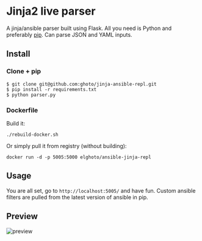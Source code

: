 # Jinja2 live parser

A jinja/ansible parser built using Flask.
All you need is Python and preferably [pip](https://pypi.python.org/pypi/pip). Can parse JSON and YAML inputs.


## Install

### Clone + pip

    $ git clone git@github.com:ghoto/jinja-ansible-repl.git
    $ pip install -r requirements.txt
    $ python parser.py

### Dockerfile

Build it:

    ./rebuild-docker.sh

Or simply pull it from registry (without building):

    docker run -d -p 5005:5000 elghoto/ansible-jinja-repl


## Usage

You are all set, go to `http://localhost:5005/` and have fun.
Custom ansible filters are pulled from the latest version of ansible in pip.


## Preview

![preview](http://i.imgur.com/T65xjAf.png)
